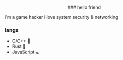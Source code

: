 <p align="center">
### hello friend

i'm a game hacker
i love system security & networking
  
### langs

- C/C++ 💪
- Rust 🖤
- JavaScript 🚼

</p>
